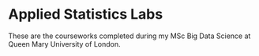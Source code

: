 # Applied Statistics Labs

These are the courseworks completed during my MSc Big Data Science at Queen Mary University of London.
